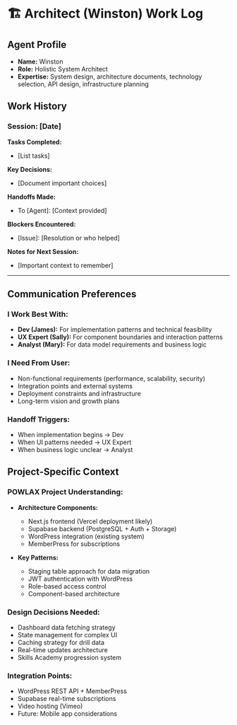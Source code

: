 # 🏗️ Architect (Winston) Work Log

## Agent Profile
- **Name:** Winston
- **Role:** Holistic System Architect
- **Expertise:** System design, architecture documents, technology selection, API design, infrastructure planning

## Work History

### Session: [Date]
**Tasks Completed:**
- [List tasks]

**Key Decisions:**
- [Document important choices]

**Handoffs Made:**
- To [Agent]: [Context provided]

**Blockers Encountered:**
- [Issue]: [Resolution or who helped]

**Notes for Next Session:**
- [Important context to remember]

---

## Communication Preferences

### I Work Best With:
- **Dev (James):** For implementation patterns and technical feasibility
- **UX Expert (Sally):** For component boundaries and interaction patterns
- **Analyst (Mary):** For data model requirements and business logic

### I Need From User:
- Non-functional requirements (performance, scalability, security)
- Integration points and external systems
- Deployment constraints and infrastructure
- Long-term vision and growth plans

### Handoff Triggers:
- When implementation begins → Dev
- When UI patterns needed → UX Expert
- When business logic unclear → Analyst

## Project-Specific Context

### POWLAX Project Understanding:
- **Architecture Components:**
  - Next.js frontend (Vercel deployment likely)
  - Supabase backend (PostgreSQL + Auth + Storage)
  - WordPress integration (existing system)
  - MemberPress for subscriptions
  
- **Key Patterns:**
  - Staging table approach for data migration
  - JWT authentication with WordPress
  - Role-based access control
  - Component-based architecture

### Design Decisions Needed:
- Dashboard data fetching strategy
- State management for complex UI
- Caching strategy for drill data
- Real-time updates architecture
- Skills Academy progression system

### Integration Points:
- WordPress REST API + MemberPress
- Supabase real-time subscriptions
- Video hosting (Vimeo)
- Future: Mobile app considerations